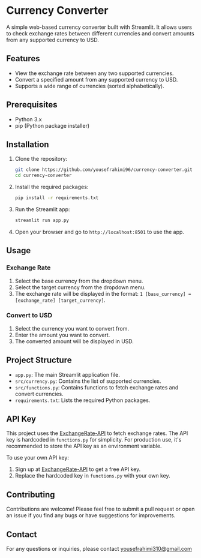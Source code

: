 # Currency Converter

A simple web-based currency converter built with Streamlit. It allows users to check exchange rates between different currencies and convert amounts from any supported currency to USD.

## Features

- View the exchange rate between any two supported currencies.
- Convert a specified amount from any supported currency to USD.
- Supports a wide range of currencies (sorted alphabetically).

## Prerequisites

- Python 3.x
- pip (Python package installer)

## Installation

1. Clone the repository:
   ```bash
   git clone https://github.com/yousefrahimi96/currency-converter.git
   cd currency-converter
   ```

2. Install the required packages:
   ```bash
   pip install -r requirements.txt
   ```

3. Run the Streamlit app:
   ```bash
   streamlit run app.py
   ```

4. Open your browser and go to `http://localhost:8501` to use the app.

## Usage

### Exchange Rate
1. Select the base currency from the dropdown menu.
2. Select the target currency from the dropdown menu.
3. The exchange rate will be displayed in the format: `1 [base_currency] = [exchange_rate] [target_currency]`.

### Convert to USD
1. Select the currency you want to convert from.
2. Enter the amount you want to convert.
3. The converted amount will be displayed in USD.

## Project Structure

- `app.py`: The main Streamlit application file.
- `src/currency.py`: Contains the list of supported currencies.
- `src/functions.py`: Contains functions to fetch exchange rates and convert currencies.
- `requirements.txt`: Lists the required Python packages.

## API Key

This project uses the [ExchangeRate-API](https://www.exchangerate-api.com/) to fetch exchange rates. The API key is hardcoded in `functions.py` for simplicity. For production use, it's recommended to store the API key as an environment variable.

To use your own API key:
1. Sign up at [ExchangeRate-API](https://www.exchangerate-api.com/) to get a free API key.
2. Replace the hardcoded key in `functions.py` with your own key.

## Contributing

Contributions are welcome! Please feel free to submit a pull request or open an issue if you find any bugs or have suggestions for improvements.


## Contact

For any questions or inquiries, please contact yousefrahimi310@gmail.com